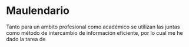 # Maulendario

Tanto para un ambito profesional como académico se utilizan las juntas como método de intercambio de información eficiente,
por lo cual me he dado la tarea de 
